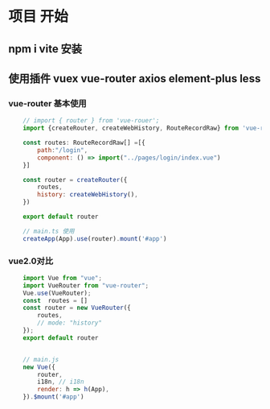 # 项目 开始
## npm i vite 安装 
## 使用插件 vuex vue-router axios  element-plus less

### vue-router 基本使用

```javascript
    // import { router } from 'vue-rouer';
    import {createRouter, createWebHistory, RouteRecordRaw} from 'vue-router'

    const routes: RouteRecordRaw[] =[{
        path:"/login",
        component: () => import("../pages/login/index.vue")
    }]

    const router = createRouter({
        routes,
        history: createWebHistory(),
    })

    export default router

    // main.ts 使用
    createApp(App).use(router).mount('#app')

```
### vue2.0对比
```javascript
    import Vue from "vue";
    import VueRouter from "vue-router";
    Vue.use(VueRouter);
    const  routes = []
    const router = new VueRouter({
        routes,
        // mode: "history"
    });
    export default router


    // main.js
    new Vue({
        router,
        i18n, // i18n
        render: h => h(App),
    }).$mount('#app')
```